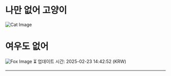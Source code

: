 
# 나만 없어 고양이

![Cat Image](https://cdn2.thecatapi.com/images/e64.jpg)

# 여우도 없어
![Fox Image](https://randomfox.ca/images/43.jpg)
⏳ 업데이트 시간: 2025-02-23 14:42:52 (KRW)

---
